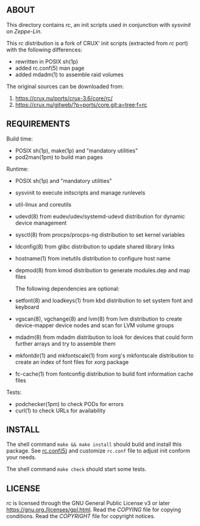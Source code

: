 ABOUT
-----
This directory contains *rc*, an init scripts used in conjunction with
*sysvinit* on *Zeppe-Lin*.

This *rc* distribution is a fork of CRUX' init scripts (extracted
from *rc* port) with the following differences:
  * rewritten in POSIX sh(1p)
  * added rc.conf(5) man page
  * added mdadm(1) to assemble raid volumes

The original sources can be downloaded from:
  1. https://crux.nu/ports/crux-3.6/core/rc/
  2. https://crux.nu/gitweb/?p=ports/core.git;a=tree;f=rc

REQUIREMENTS
------------
Build time:
  * POSIX sh(1p), make(1p) and "mandatory utilities"
  * pod2man(1pm) to build man pages

Runtime:
  * POSIX sh(1p) and "mandatory utilities"
  * sysvinit to execute initscripts and manage runlevels
  * util-linux and coreutils
  * udevd(8) from eudev/udev/systemd-udevd distribution for
    dynamic device management
  * sysctl(8) from procps/procps-ng distribution to set kernel
    variables
  * ldconfig(8) from glibc distribution to update shared library
    links
  * hostname(1) from inetutils distribution to configure host name
  * depmod(8) from kmod distribution to generate modules.dep and
    map files

    The following dependencies are optional:

  * setfont(8) and loadkeys(1) from kbd distribution to set system
    font and keyboard
  * vgscan(8), vgchange(8) and lvm(8) from lvm distribution to
    create device-mapper device nodes and scan for LVM volume
    groups
  * mdadm(8) from mdadm distribution to look for devices that
    could form further arrays and try to assemble them
  * mkfontdir(1) and mkfontscale(1) from xorg's mkfontscale
    distribution to create an index of font files for xorg package
  * fc-cache(1) from fontconfig distribution to build font
    information cache files

Tests:
  * podchecker(1pm) to check PODs for errors
  * curl(1) to check URLs for availability

INSTALL
-------
The shell command `make && make install` should build and install this
package.  See [rc.conf(5)](rc.conf.5.pod) and customize `rc.conf` file
to adjust init conform your needs.

The shell command `make check` should start some tests.

LICENSE
-------
*rc* is licensed through the GNU General Public License v3 or later
<https://gnu.org./licenses/gpl.html>.
Read the *COPYING* file for copying conditions.
Read the *COPYRIGHT* file for copyright notices.

<!-- vim:sw=2:ts=2:sts=2:et:cc=72:tw=70
End of file. -->
